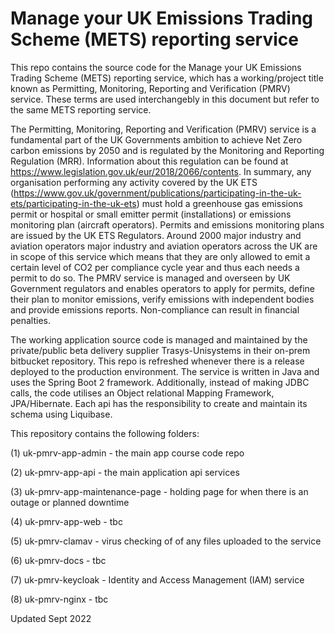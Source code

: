 # Manage your UK Emissions Trading Scheme (METS) reporting service 
This repo contains the source code for the Manage your UK Emissions Trading Scheme (METS) reporting service, which has a working/project title known as Permitting, Monitoring, Reporting and Verification (PMRV) service. These terms are used interchangebly in this document but refer to the same METS reporting service. 

The Permitting, Monitoring, Reporting and Verification (PMRV) service is a fundamental part of the UK Governments ambition to achieve Net Zero carbon emissions by 2050 and is regulated by the Monitoring and Reporting Regulation (MRR). Information about this regulation can be found at https://www.legislation.gov.uk/eur/2018/2066/contents. In summary, any organisation performing any activity covered by the UK ETS (https://www.gov.uk/government/publications/participating-in-the-uk-ets/participating-in-the-uk-ets) must hold a greenhouse gas emissions permit or hospital or small emitter permit (installations) or emissions monitoring plan (aircraft operators). Permits and emissions monitoring plans are issued by the UK ETS Regulators. Around 2000 major industry and aviation operators major industry and aviation operators across the UK are in scope of this service which means that they are only allowed to emit a certain level of CO2 per compliance cycle year and thus each needs a permit to do so. The PMRV service is managed and overseen by UK Government regulators and enables operators to apply for permits, define their plan to monitor emissions, verify emissions with independent bodies and provide emissions reports. Non-compliance can result in financial penalties.

The working application source code is managed and maintained by the private/public beta delivery supplier Trasys-Unisystems in their on-prem bitbucket repository. This repo is refreshed whenever there is a release deployed to the production environment. The service is written in Java and uses the Spring Boot 2 framework. Additionally, instead of making JDBC calls, the code utilises an Object relational Mapping Framework, JPA/Hibernate. Each api has the responsibility to create and maintain its schema using Liquibase.

This repository contains the following folders:

(1) uk-pmrv-app-admin - the main app course code repo

(2) uk-pmrv-app-api	- the main application api services

(3) uk-pmrv-app-maintenance-page - holding page for when there is an outage or planned downtime

(4) uk-pmrv-app-web - tbc

(5) uk-pmrv-clamav - virus checking of of any files uploaded to the service

(6) uk-pmrv-docs - tbc

(7) uk-pmrv-keycloak - Identity and Access Management (IAM) service	

(8) uk-pmrv-nginx	- tbc


Updated Sept 2022
